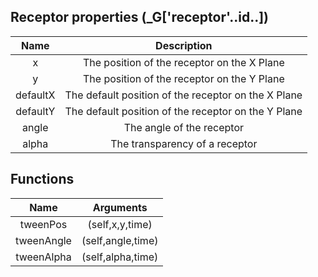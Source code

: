 ## Receptor properties (_G['receptor'..id..])
|  Name   |                         Description                          |
| :-----: | :----------------------------------------------------------: |
|  x  | The position of the receptor on the X Plane |
|  y   | The position of the receptor on the Y Plane|
|  defaultX  | The default position of the receptor on the X Plane |
|  defaultY   | The default position of the receptor on the Y Plane|
| angle | The angle of the receptor |
| alpha | The transparency of a receptor |

## Functions
|  Name   |                         Arguments                            |
| :-----: | :----------------------------------------------------------: |
|  tweenPos | (self,x,y,time) |
|  tweenAngle| (self,angle,time) |
|  tweenAlpha | (self,alpha,time) |